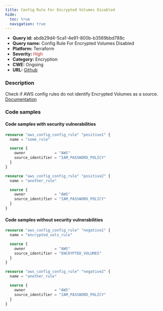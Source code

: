 ```yaml
---
title: Config Rule For Encrypted Volumes Disabled
hide:
  toc: true
  navigation: true
---
```


<style>
  .highlight .hll {
    background-color: #ff171742;
  }
  .md-content {
    max-width: 1100px;
    margin: 0 auto;
  }
</style>

-   **Query id:** abdb29d4-5ca1-4e91-800b-b3569bbd788c
-   **Query name:** Config Rule For Encrypted Volumes Disabled
-   **Platform:** Terraform
-   **Severity:** <span style="color:#bb2124">High</span>
-   **Category:** Encryption
-   **CWE:** Ongoing
-   **URL:** [Github](https://github.com/DataDog/kics/tree/master/assets/queries/terraform/aws/config_rule_for_encrypted_volumes_is_disabled)

### Description
Check if AWS config rules do not identify Encrypted Volumes as a source.<br>
[Documentation](https://registry.terraform.io/providers/hashicorp/aws/latest/docs/resources/config_config_rule)

### Code samples
#### Code samples with security vulnerabilities
```tf title="Positive test num. 1 - tf file" hl_lines="1"
resource "aws_config_config_rule" "positive1" {
  name = "some_rule"

  source {
    owner             = "AWS"
    source_identifier = "IAM_PASSWORD_POLICY"
  }
}

resource "aws_config_config_rule" "positive2" {
  name = "another_rule"

  source {
    owner             = "AWS"
    source_identifier = "IAM_PASSWORD_POLICY"
  }
}
```


#### Code samples without security vulnerabilities
```tf title="Negative test num. 1 - tf file"
resource "aws_config_config_rule" "negative1" {
  name = "encrypted_vols_rule"

  source {
    owner             = "AWS"
    source_identifier = "ENCRYPTED_VOLUMES"
  }
}

resource "aws_config_config_rule" "negative2" {
  name = "another_rule"

  source {
    owner             = "AWS"
    source_identifier = "IAM_PASSWORD_POLICY"
  }
}
```

